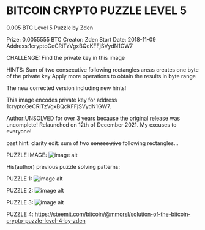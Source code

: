 # BITCOIN CRYPTO PUZZLE LEVEL 5

0.005 BTC Level 5 Puzzle by Zden

Prize: 0.0055555 BTC
Creator: Zden
Start Date: 2018-11-09
Address:1cryptoGeCRiTzVgxBQcKFFjSVydN1GW7

CHALLENGE:
Find the private key in this image

HINTS:
Sum of two ~~consecutive~~ following rectangles areas creates one byte of the private key
Apply more operations to obtain the results in byte range

The new corrected version including new hints!

This image encodes private key for address 1cryptoGeCRiTzVgxBQcKFFjSVydN1GW7.

Author:UNSOLVED for over 3 years because the original release was uncomplete! Relaunched on 12th of December 2021. My excuses to everyone!

past hint:
clarity edit: sum of two ~~consecutive~~ following rectangles...

PUZZLE IMAGE:
![image alt](https://crypto.haluska.sk/crypto5fix.png)

His(author) previous puzzle solving patterns:

PUZZLE 1:
![image alt](https://crypto.haluska.sk/crypto1solver.png)

PUZZLE 2:
![image alt](https://crypto.haluska.sk/crypto2solver.png)

PUZZLE 3:
![image alt](https://crypto.haluska.sk/crypto3solver.png)

PUZZLE 4:
https://steemit.com/bitcoin/@mmorsl/solution-of-the-bitcoin-crypto-puzzle-level-4-by-zden
